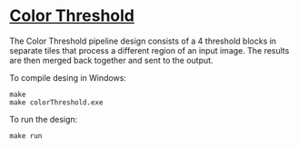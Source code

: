 <!---//===- README.md --------------------------*- Markdown -*-===//
//
// This file is licensed under the Apache License v2.0 with LLVM Exceptions.
// See https://llvm.org/LICENSE.txt for license information.
// SPDX-License-Identifier: Apache-2.0 WITH LLVM-exception
//
// Copyright (C) 2022, Advanced Micro Devices, Inc.
// 
//===----------------------------------------------------------------------===//-->

# <ins>Color Threshold</ins>

The Color Threshold pipeline design consists of a 4 threshold blocks in separate tiles that process a different region of an input image. The results are then merged back together and sent to the output.

To compile desing in Windows:
```
make
make colorThreshold.exe
```

To run the design:
```
make run
```
